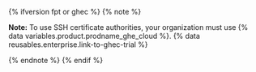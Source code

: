 {% ifversion fpt or ghec %}
{% note %}

**Note:** To use SSH certificate authorities, your organization must use {% data variables.product.prodname_ghe_cloud %}. {% data reusables.enterprise.link-to-ghec-trial %}


{% endnote %}
{% endif %}
